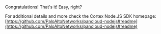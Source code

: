 Congratulations! That's it! Easy, right?

For additional details and more check the Cortex Node.JS SDK homepage: [https://github.com/PaloAltoNetworks/pancloud-nodejs#readme](https://github.com/PaloAltoNetworks/pancloud-nodejs#readme)
